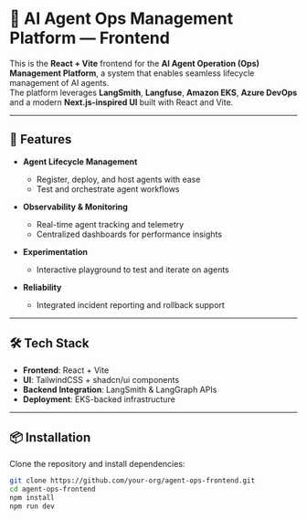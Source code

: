 # 🧠 AI Agent Ops Management Platform — Frontend

This is the **React + Vite** frontend for the **AI Agent Operation (Ops) Management Platform**, a system that enables seamless lifecycle management of AI agents.  
The platform leverages **LangSmith**, **Langfuse**, **Amazon EKS**, **Azure DevOps** and a modern **Next.js-inspired UI** built with React and Vite.

---

## 🚀 Features

- **Agent Lifecycle Management**
  - Register, deploy, and host agents with ease  
  - Test and orchestrate agent workflows  

- **Observability & Monitoring**
  - Real-time agent tracking and telemetry  
  - Centralized dashboards for performance insights  

- **Experimentation**
  - Interactive playground to test and iterate on agents  

- **Reliability**
  - Integrated incident reporting and rollback support  

---

## 🛠️ Tech Stack

- **Frontend**: React + Vite  
- **UI**: TailwindCSS + shadcn/ui components  
- **Backend Integration**: LangSmith & LangGraph APIs  
- **Deployment**: EKS-backed infrastructure  

---

## 📦 Installation

Clone the repository and install dependencies:

```bash
git clone https://github.com/your-org/agent-ops-frontend.git
cd agent-ops-frontend
npm install
npm run dev
